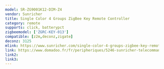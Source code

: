 ```yaml
---
model: SR-ZG9001K12-DIM-Z4
vendor: Sunricher
title: Single Color 4 Groups ZigBee Key Remote Controller
category: remote
supports: click, batterypct
zigbeemodel: ['ZGRC-KEY-013']
compatible: [z2m,deconz,zigate]
deconz: 3125
mlink: https://www.sunricher.com/single-color-4-groups-zigbee-key-remote-controller-sr-zg9001k12-dim-z4.html
link: https://www.domadoo.fr/fr/peripheriques/5246-sunricher-telecommande-4-zones-zigbee-30.html
link2: 
link3: 
---
```

